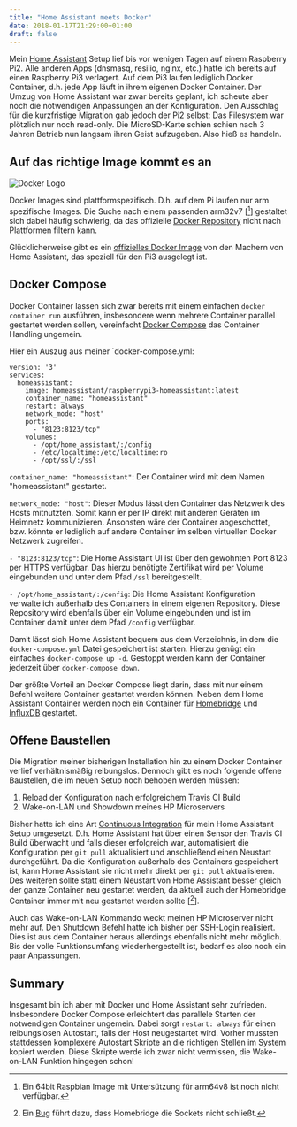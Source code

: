 ```yaml
---
title: "Home Assistant meets Docker"
date: 2018-01-17T21:29:00+01:00
draft: false
---
```


Mein [Home Assistant](https://home-assistant.io) Setup lief bis vor wenigen Tagen auf einem Raspberry Pi2. Alle anderen Apps (dnsmasq, resilio, nginx, etc.) hatte ich bereits auf einen Raspberry Pi3 verlagert. Auf dem Pi3 laufen lediglich Docker Container, d.h. jede App läuft in ihrem eigenen Docker Container. Der Umzug von Home Assistant war zwar bereits geplant, ich scheute aber noch die notwendigen Anpassungen an der Konfiguration. Den Ausschlag für die kurzfristige Migration gab jedoch der Pi2 selbst: Das Filesystem war plötzlich nur noch read-only. Die MicroSD-Karte schien schien nach 3 Jahren Betrieb nun langsam ihren Geist aufzugeben. Also hieß es handeln. 

## Auf das richtige Image kommt es an

![Docker Logo](/img/docker.png)

Docker Images sind plattformspezifisch. D.h. auf dem Pi laufen nur arm spezifische Images. Die Suche nach einem passenden arm32v7 [[^1]] gestaltet sich dabei häufig schwierig, da das offizielle [Docker Repository](https://hub.docker.com) nicht nach Plattformen filtern kann. 

Glücklicherweise gibt es ein [offizielles Docker Image](https://hub.docker.com/r/homeassistant/raspberrypi3-homeassistant/) von den Machern von Home Assistant, das speziell für den Pi3 ausgelegt ist. 

## Docker Compose

Docker Container lassen sich zwar bereits mit einem einfachen `docker container run` ausführen, insbesondere wenn mehrere Container parallel gestartet werden sollen, vereinfacht [Docker Compose](https://docs.docker.com/compose/overview/) das Container Handling ungemein. 

Hier ein Auszug aus meiner `docker-compose.yml:

```
version: '3'
services:
  homeassistant:
    image: homeassistant/raspberrypi3-homeassistant:latest
    container_name: "homeassistant"
    restart: always
    network_mode: "host"
    ports:
      - "8123:8123/tcp"
    volumes:
      - /opt/home_assistant/:/config
      - /etc/localtime:/etc/localtime:ro
      - /opt/ssl/:/ssl
```

`container_name: "homeassistant"`: Der Container wird mit dem Namen "homeassistant" gestartet.
 
`network_mode: "host"`: Dieser Modus lässt den Container das Netzwerk des Hosts mitnutzten. Somit kann er per IP direkt mit anderen Geräten im Heimnetz kommunizieren. Ansonsten wäre der Container abgeschottet, bzw. könnte er lediglich auf andere Container im selben virtuellen Docker Netzwerk zugreifen. 

`- "8123:8123/tcp"`: Die Home Assistant UI ist über den gewohnten Port 8123 per HTTPS verfügbar. Das hierzu benötigte Zertifikat wird per Volume eingebunden und unter dem Pfad `/ssl` bereitgestellt. 

`- /opt/home_assistant/:/config`: Die Home Assistant Konfiguration verwalte ich außerhalb des Containers in einem eigenen Repository. Diese Repository wird ebenfalls über ein Volume eingebunden und ist im Container damit unter dem Pfad `/config` verfügbar.

Damit lässt sich Home Assistant bequem aus dem Verzeichnis, in dem die `docker-compose.yml` Datei gespeichert ist starten. Hierzu genügt ein einfaches `docker-compose up -d`. Gestoppt werden kann der Container jederzeit über `docker-compose down`. 

Der größte Vorteil an Docker Compose liegt darin, dass mit nur einem Befehl weitere Container gestartet werden können. Neben dem Home Assistant Container werden noch ein Container für [Homebridge](https://github.com/nfarina/homebridge) und [InfluxDB](https://www.influxdata.com) gestartet.

## Offene Baustellen

Die Migration meiner bisherigen Installation hin zu einem Docker Container verlief verhältnismäßig reibungslos. Dennoch gibt es noch folgende offene Baustellen, die im neuen Setup noch behoben werden müssen:

1. Reload der Konfiguration nach erfolgreichem Travis CI Build
2. Wake-on-LAN und Showdown meines HP Microservers

Bisher hatte ich eine Art [Continuous Integration](https://community.home-assistant.io/t/update-config-automatically-if-travis-ci-build-succeeds/19966) für mein Home Assistant Setup umgesetzt. D.h. Home Assistant hat über einen Sensor den Travis CI Build überwacht und falls dieser erfolgreich war, automatisiert die Konfiguration per `git pull` aktualisiert und anschließend einen Neustart durchgeführt. Da die Konfiguration außerhalb des Containers gespeichert ist, kann Home Assistant sie nicht mehr direkt per `git pull` aktualisieren. Des weiteren sollte statt einem Neustart von Home Assistant besser gleich der ganze Container neu gestartet werden, da aktuell auch der Homebridge Container immer mit neu gestartet werden sollte [[^2]]. 

Auch das Wake-on-LAN Kommando weckt meinen HP Microserver nicht mehr auf. Den Shutdown Befehl hatte ich bisher per SSH-Login realisiert. Dies ist aus dem Container heraus allerdings ebenfalls nicht mehr möglich. Bis der volle Funktionsumfang wiederhergestellt ist, bedarf es also noch ein paar Anpassungen. 

## Summary

Insgesamt bin ich aber mit Docker und Home Assistant sehr zufrieden. Insbesondere Docker Compose erleichtert das parallele Starten der notwendigen Container ungemein. Dabei sorgt `restart: always` für einen reibungslosen Autostart, falls der Host neugestartet wird. Vorher mussten stattdessen komplexere Autostart Skripte an die richtigen Stellen im System kopiert werden. Diese Skripte werde ich zwar nicht vermissen, die Wake-on-LAN Funktion hingegen schon!  

[^1]: Ein 64bit Raspbian Image mit Untersützung für arm64v8 ist noch nicht verfügbar.
[^2]: Ein [Bug](https://github.com/home-assistant/homebridge-homeassistant/issues/150) führt dazu, dass Homebridge die Sockets nicht schließt. 